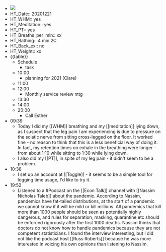 - ![](https://firebasestorage.googleapis.com/v0/b/firescript-577a2.appspot.com/o/imgs%2Fapp%2FDavidsroam%2F_FhyGE8Gml.png?alt=media&token=ad71f509-008f-4565-80fa-a1b8644b7a56)
- HT_Date:: 20201221
- HT_WHM:: yes
- HT_Meditation:: yes
- HT_PT:: yes
- HT_Breaths_per_min:: xx 
- HT_Bathing:: 4 min 2C
- HT_Back_ex:: no
- HT_Weight:: xx
- {{table}} 
    - Schedule 
        - task
    - 10:00 
        - planning for 2021 (Clare)
    - 11:00 
    - 12:00
        - Monthly service review mtg
    - 13:30
    - 14:00 
    - 20:00
        - Call Esther
- 09:39
    - Today I did my [[WHM]] breathing and my [[meditation]] lying down, as I suspect that the leg pain I am experiencing is due to pressure on the sciatic nerve from sitting cross-legged on the floor. It worked fine - no reason to think that this is a less beneficial way of doing it. In fact, my retention times on exhale in the breathing were longer - from about 1:10 while sitting to 1:30 while lying down.
    - I also did my [[PT]], in spite of my leg pain - it didn't seem to be a problem.
- 10:38
    - I set up an account at [[Toggle]] - it seems to be a simple tool for logging time usage, I'd like to try it.
- 19:52
    - Listened to a #Podcast on the [[Econ Talk]] channel with [[Nassim Nicholas Taleb]] about the pandemic. According to Nassim, pandemics have fat-tailed distributions, at the start of a pandemic we cannot know if it will be mild or kill millions. All pandemics that kill more than 1000 people should be seen as potentially highly dangerous, and rules for separation, masking, quarantine etc should be enforced rigorously after the first 1000 deaths. Nassim thinks that doctors do not know how to handle pandemics because they are not competent statisticians. I found the interview interesting, but I did not like the podcast host [[Russ Roberts]] because he was more interested in voicing his own opinions than listening to Nassim.
